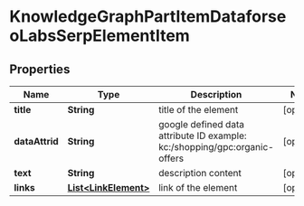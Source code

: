 

# KnowledgeGraphPartItemDataforseoLabsSerpElementItem


## Properties

| Name | Type | Description | Notes |
|------------ | ------------- | ------------- | -------------|
|**title** | **String** | title of the element |  [optional] |
|**dataAttrid** | **String** | google defined data attribute ID example: kc:/shopping/gpc:organic-offers |  [optional] |
|**text** | **String** | description content |  [optional] |
|**links** | [**List&lt;LinkElement&gt;**](LinkElement.md) | link of the element |  [optional] |



